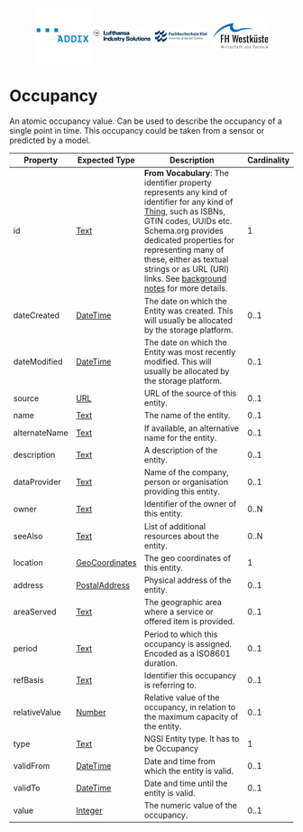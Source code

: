 <!-- Header Area begin --->
<p align="center">
  <img align="center" padding="50px" src="../../resources/addix.svg" width="20%" />
  <img align="center" src="../../resources/lhind.png" width="20%" />
  <img align="center" src="../../resources/fh-kiel.png" width="20%" />
  <img align="center" src="../../resources/fh-westkueste.svg" width="20%" />
</p>
<!-- Header Area end --->

# Occupancy

An atomic occupancy value. Can be used to describe the occupancy of a single point in time. This occupancy could be taken from a sensor or predicted by a model.

|Property|Expected Type|Description|Cardinality|
|---|---|---|---|
|id|[Text](https://schema.org/Text)|**From Vocabulary**: The identifier property represents any kind of identifier for any kind of [Thing](https://schema.org/Thing), such as ISBNs, GTIN codes, UUIDs etc. Schema.org provides dedicated properties for representing many of these, either as textual strings or as URL (URI) links. See [background notes](http://schema.org/docs/datamodel.html#identifierBg) for more details.|1|
|dateCreated|[DateTime](https://schema.org/DateTime)|The date on which the Entity was created. This will usually be allocated by the storage platform.|0..1|
|dateModified|[DateTime](https://schema.org/DateTime)|The date on which the Entity was most recently modified. This will usually be allocated by the storage platform.|0..1|
|source|[URL](https://schema.org/URL)|URL of the source of this entity.|0..1|
|name|[Text](https://schema.org/Text)|The name of the entity.|0..1|
|alternateName|[Text](https://schema.org/Text)|If available, an alternative name for the entity.|0..1|
|description|[Text](https://schema.org/Text)|A description of the entity.|0..1|
|dataProvider|[Text](https://schema.org/Text)|Name of the company, person or organisation providing this entity.|0..1|
|owner|[Text](https://schema.org/Text)|Identifier of the owner of this entity.|0..N|
|seeAlso|[Text](https://schema.org/Text)|List of additional resources about the entity.|0..N|
|location|[GeoCoordinates](https://schema.org/GeoCoordinates)|The geo coordinates of this entity.|1|
|address|[PostalAddress](https://schema.org/address)|Physical address of the entity.|0..1|
|areaServed|[Text](https://schema.org/Text)|The geographic area where a service or offered item is provided.|0..1|
|period|[Text](https://schema.org/Text)|Period to which this occupancy is assigned. Encoded as a ISO8601 duration.|0..1|
|refBasis|[Text](https://schema.org/Text)|Identifier this occupancy is referring to.|0..1|
|relativeValue|[Number](https://schema.org/Number)|Relative value of the occupancy, in relation to the maximum capacity of the entity.|0..1|
|type|[Text](https://schema.org/Text)|NGSI Entity type. It has to be Occupancy|1|
|validFrom|[DateTime](https://schema.org/DateTime)|Date and time from which the entity is valid.|0..1|
|validTo|[DateTime](https://schema.org/DateTime)|Date and time until the entity is valid.|0..1|
|value|[Integer](https://schema.org/Integer)|The numeric value of the occupancy.|0..1|